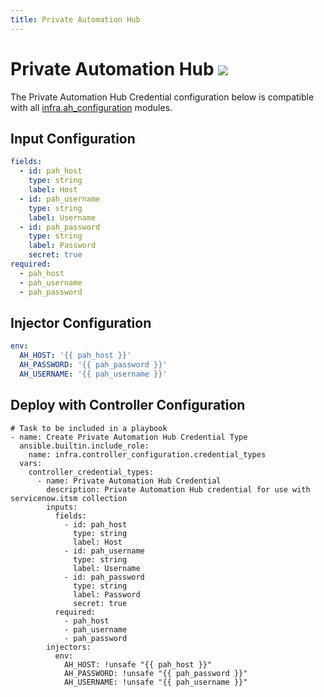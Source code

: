```yaml
---
title: Private Automation Hub
---
```

# Private Automation Hub <img src="/icons/ansible.png" class="credential-type-icon"> 

The Private Automation Hub Credential configuration below is compatible with all [infra.ah_configuration](https://galaxy.ansible.com/ui/repo/published/infra/ah_configuration/) modules.

## Input Configuration
```yaml
fields:
  - id: pah_host
    type: string
    label: Host
  - id: pah_username
    type: string
    label: Username
  - id: pah_password
    type: string
    label: Password
    secret: true
required:
  - pah_host
  - pah_username
  - pah_password
```

## Injector Configuration
```yaml
env:
  AH_HOST: '{{ pah_host }}'
  AH_PASSWORD: '{{ pah_password }}'
  AH_USERNAME: '{{ pah_username }}'
```

## Deploy with Controller Configuration

```
# Task to be included in a playbook
- name: Create Private Automation Hub Credential Type
  ansible.builtin.include_role:
    name: infra.controller_configuration.credential_types
  vars:
    controller_credential_types:
      - name: Private Automation Hub Credential
        description: Private Automation Hub credential for use with servicenow.itsm collection
        inputs:
          fields:
            - id: pah_host
              type: string
              label: Host
            - id: pah_username
              type: string
              label: Username
            - id: pah_password
              type: string
              label: Password
              secret: true
          required:
            - pah_host
            - pah_username
            - pah_password
        injectors:
          env:
            AH_HOST: !unsafe "{{ pah_host }}"
            AH_PASSWORD: !unsafe "{{ pah_password }}"
            AH_USERNAME: !unsafe "{{ pah_username }}"
```